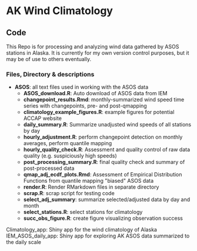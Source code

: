 # AK Wind Climatology
## Code
This Repo is for processing and analyzing wind data gathered
by ASOS stations in Alaska. It is currently for my own version control purposes, 
but it may be of use to others eventually.

### Files, Directory & descriptions

* **ASOS**: all text files used in working with the ASOS data  
	* **ASOS_download.R**: Auto download of ASOS data from IEM
	* **changepoint_results.Rmd**: monthly-summarized wind speed time series with changepoints, pre- and post-qmapping
	* **climatology_example_figures.R**: example figures for potential ACCAP website
	* **daily_summary.R**: Summarize unadjusted wind speeds of all stations by day
	* **hourly_adjustment.R**: perform changepoint detection on monthly averages, perform quantile mapping
	* **hourly_quality_check.R**: Assessment and quality control of raw data quality (e.g. suspiciously high speeds)
	* **post_processing_summary.R**: final quality check and summary of post-processed data
	* **qmap_adj_ecdf_plots.Rmd**: Assessment of Empirical Distribution Functions from quantile mapping "biased" ASOS data
	* **render.R**: Render RMarkdown files in separate directory
	* **scrap.R**: scrap script for testing code
	* **select_adj_summary**: summarize selected/adjusted data by day and month
	* **select_stations.R**: select stations for climatology
	* **succ_obs_figure.R**: create figure visualizing observation success

Climatology_app: Shiny app for the wind climatology of Alaska
IEM_ASOS_daily_app: Shiny app for exploring AK ASOS data summarized to the daily scale


